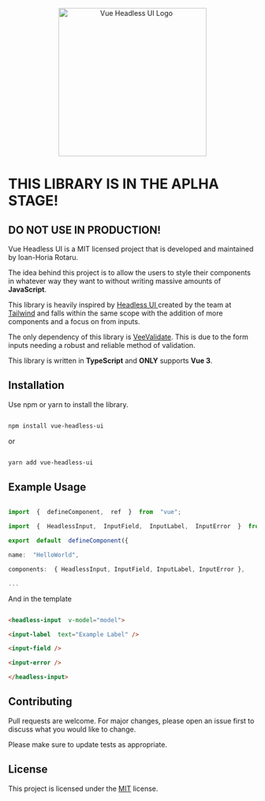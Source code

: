 <p align="center">

<a  href="#"  target="_blank">

<img  alt="Vue Headless UI Logo"  width="300"  src="https://user-images.githubusercontent.com/32731652/128643547-88800199-930d-4623-9adc-777a13535d62.png">

</a>

</p>

  

# THIS LIBRARY IS IN THE APLHA STAGE!

  

## DO NOT USE IN PRODUCTION!

  

Vue Headless UI is a MIT licensed project that is developed and maintained by Ioan-Horia Rotaru.

  

The idea behind this project is to allow the users to style their components in whatever way they want to without writing massive amounts of **JavaScript**.

This library is heavily inspired by [Headless UI ](https://headlessui.dev/)  created by the team at [Tailwind](https://tailwindcss.com/) and falls within the same scope with the addition of more components and a focus on from inputs.

The only dependency of this library is [VeeValidate](https://vee-validate.logaretm.com/v4/). This is due to the form inputs needing a robust and reliable method of validation.

This library is written in **TypeScript** and **ONLY** supports **Vue 3**.

  

## Installation

  

Use npm or yarn to install the library.

  

```bash

npm install vue-headless-ui

```

  

or

  

```bash

yarn add vue-headless-ui

```

  

## Example Usage

  

```typescript

import  {  defineComponent,  ref  }  from  "vue";

import  {  HeadlessInput,  InputField,  InputLabel,  InputError  }  from  "vue-headless-ui";

export  default  defineComponent({

name:  "HelloWorld",

components:  { HeadlessInput, InputField, InputLabel, InputError },

...

```

  

And in the template

  

```html

<headless-input  v-model="model">

<input-label  text="Example Label" />

<input-field />

<input-error />

</headless-input>

```

  

## Contributing

  

Pull requests are welcome. For major changes, please open an issue first to discuss what you would like to change.

  

Please make sure to update tests as appropriate.

  

## License

  

This project is licensed under the [MIT](https://choosealicense.com/licenses/mit/) license.
